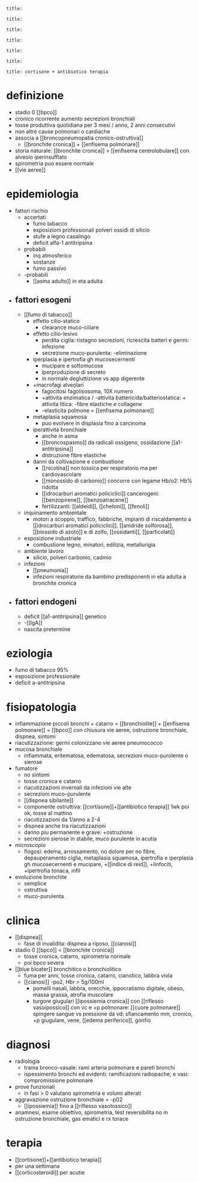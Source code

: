 ```ad-definizione
title: 
```
```ad-epidemiologia
title: 
```
```ad-eziologia
title: 
```
```ad-fisiopatologia
title: 
```
```ad-clinica
title: 
```
```ad-diagnosi
title: 
```
```ad-terapia
title: cortisone + antibiotico terapia
```
# definizione
- stadio 0 [[bpco]]
- cronico ricorrente aumento secrezioni bronchiali
- tosse produttiva quotidiana per 3 mesi / anno, 2 anni consecutivi
- non altre cause polmonari o cardiache
- associa a [[broncopneumopatia cronico-ostruttiva]]
	- [[bronchite cronica]] + [[enfisema polmonare]]
- storia naturale: [[bronchite cronica]] > [[enfisema centrolobulare]] con alveolo iperinsufflato
- spirometria puo essere normale
- [[vie aeree]]

# epidemiologia
- fattori rischio
	- accertati
		- fumo tabacco
		- esposizioni professionali polveri ossidi di silicio
		- stufe a legno casalingo
		- deficit alfa-1 antitripsina
	- probabili
		- inq atmosferico
		- sostanze
		- fumo passivo
	- -probabili
		- [[asma adulto]] in eta adulta
- ## fattori esogeni
	- [[fumo di tabacco]]
		- effetto cilio-statico
			- clearance muco-ciliare
		- effetto cilio-lesivo
			- perdita ciglia: ristagno secrezioni, ricrescita batteri e germi: infezione
			- secrezione muco-purulenta: -eliminazione
		- iperplasia e ipertrofia gh mucosecernenti
			- mucipare e sottomucose
			- iperproduzione di secreto
			- in normale degluttizione vs app digerente
		- +macrofagi alveolari
			- fagocitosi fagolisosoma, 10X numero
			- +attivita enzimatica / -attivita battericida/batteriostatica: + attivita litica: -fibre elastiche e collagene
			- -elasticita polmone = [[enfisema polmonare]]
		- metaplasia squamosa
			- puo evolvere in displasia fino a carcinoma
		- iperattivita bronchiale
			- anche in asma
			- [[broncospasmo]] da radicali ossigeno, ossidazione [[a1-antitripsina]]
			- distruzione fibre elastiche
		- danni da coltivazione e combustione
			- [[nicotina]] non tossica per respiratorio ma per cardiovascolare
			- [[monossido di carbonio]] concorre con legame Hb/o2: Hb% ridotta
			- [[idrocarburi aromatici policiclici]] cancerogeni: [[benzopirene]], [[benzoatracene]]
			- fertilizzanti: [[aldeidi]], [[chetoni]], [[fenoli]]
	- inquinamento ambientale
		- motori a scoppio, traffico, fabbriche, impianti di riscaldamento a [[idrocarburi aromatici policiclici]], [[anidride solforosa]], [[biossido di azoto]] e di zolfo, [[ossidanti]], [[particolati]]
	- esposizione industriale
		- combustione legno, minatori, edilizia, metallurigia
	- ambiente lavoro
		- silicio, polveri carbonio, cadmio
	- infezioni
		- [[pneumonia]]
		- infezioni respiratorie da bambino predisponenti in eta adulta a bronchite cronica
- ## fattori endogeni
	- deficit [[a1-antitripsina]] genetico
	- -[[IgA]]
	- nascita pretermine

# eziologia
- fumo di tabacco 95%
- esposizione professionale
- deficit a-antitripsina

# fisiopatologia
- infiammazione piccoli bronchi + catarro = [[bronchiolite]] +  [[enfisema polmonare]] = [[bpco]] con chiusura vie aeree, ostruzione bronchiale, dispnea, sintomi
- riacutizzazione: germi colonizzano vie aeree pneumococco
- mucosa bronchiale
	- infiammata, eritematosa, edematosa, secrezioni muco-purolente o sierose
- fumatore
	- no sintomi
	- tosse cronica e catarro
	- riacutizzazioni invernali da infezioni vie alte
	- secrezioni muco-purulente
	- [[dispnea sibilante]]
	- componente ostruttiva: [[cortisone]]+[[antibiotico terapia]] 1wk poi ok, tosse al mattino
	- riacutizzazioni da 1/anno a 2-4
	- dispnea anche tra riacutizzazioni
	- danno piu permanente e grave: +ostruzione
	- secrezioni sierose in stabile, muco purulente in acutia
- microscopio
	- flogosi: edema, arrossamento, no dolore per no fibre, depauperamento ciglia, metaplasia squamosa, ipertrofia e iperplasia gh mucosecernenti e mucipare, +[[indice di reid]], +linfociti, +ipertrofia tonaca, infil
- evoluzione bronchite
	- semplice
	- ostruttiva
	- muco-purulenta

# clinica
- [[dispnea]]
	- fase di invalidita: dispnea a riposo, [[cianosi]]
- stadio 0 [[bpco]] = [[bronchite cronica]]
	- tosse cronica, catarro, spirometria normale
	- poi bpco severa
- [[blue bloater]] bronchitico o bronchiolitico
	- fuma per anni, tosse cronica, catarro, cianotico, labbra viola
	- [[cianosi]] -po2, Hbr > 5g/100ml
		- pomelli nasali, labbra, orecchie, ippocratismo digitale, obeso, massa grassa, atrofia muscolare
		- turgore giugulari [[ipossiemia cronica]] con [[riflesso vasoipossico]] con vc e +p polmonare: [[cuore polmonare]] spingere sangue vs pressione da vd: sfiancamento mm, cronico, +p giugulare, vene, [[edema periferico]], gonfio

# diagnosi
- radiologia
	- trama bronco-vasale: rami arteria polmonare e pareti bronchi
	- ispessimento bronchi ed evidenti: ramificazioni radiopache; e vasi: compromissione polmonare
- prove funzionali
	- in fasi > 0 valutano spirometria e volumi alterati
- aggravazione ostruzione bronchiale = -p02
	- [[ipossiemia]] fino a [[riflesso vasotossico]]
- anamnesi, esame obiettivo, spirometria, test reversibilita no in ostruzione bronchiale, gas ematici e rx torace

# terapia
- [[cortisone]]+[[antibiotico terapia]]
- per una settimana
- [[corticosteroidi]] per acutie